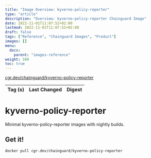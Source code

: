 ```yaml
---
title: "Image Overview: kyverno-policy-reporter"
type: "article"
description: "Overview: kyverno-policy-reporter Chainguard Image"
date: 2022-11-01T11:07:52+02:00
lastmod: 2022-11-01T11:07:52+02:00
draft: false
tags: ["Reference", "Chainguard Images", "Product"]
images: []
menu:
  docs:
    parent: "images-reference"
weight: 500
toc: true
---
```


[cgr.dev/chainguard/kyverno-policy-reporter](https://github.com/chainguard-images/images/tree/main/images/kyverno-policy-reporter)

| Tag (s) | Last Changed | Digest |
|---------|--------------|--------|

# kyverno-policy-reporter

Minimal kyverno-policy-reporter images with nightly builds.

## Get it!

```shell
docker pull cgr.dev/chainguard/kyverno-policy-reporter
```
